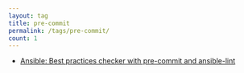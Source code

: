 ```yaml
---
layout: tag
title: pre-commit
permalink: /tags/pre-commit/
count: 1
---
```


- [Ansible: Best practices checker with pre-commit and ansible-lint](https://eduardolmedeiros.github.io/archives/2020/03/20/ansible-best-practices-checker-with-pre-commit-and-ansible-lint.html)
